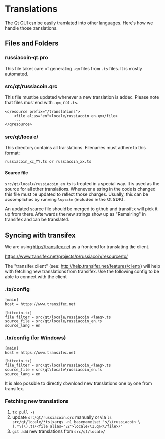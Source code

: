 Translations
============

The Qt GUI can be easily translated into other languages. Here's how we
handle those translations.

Files and Folders
-----------------

### russiacoin-qt.pro

This file takes care of generating `.qm` files from `.ts` files. It is mostly
automated.

### src/qt/russiacoin.qrc

This file must be updated whenever a new translation is added. Please note that
files must end with `.qm`, not `.ts`.

    <qresource prefix="/translations">
        <file alias="en">locale/russiacoin_en.qm</file>
        ...
    </qresource>

### src/qt/locale/

This directory contains all translations. Filenames must adhere to this format:

    russiacoin_xx_YY.ts or russiacoin_xx.ts

#### Source file

`src/qt/locale/russiacoin_en.ts` is treated in a special way. It is used as the
source for all other translations. Whenever a string in the code is changed
this file must be updated to reflect those changes. Usually, this can be
accomplished by running `lupdate` (included in the Qt SDK).

An updated source file should be merged to github and transifex will pick it
up from there. Afterwards the new strings show up as "Remaining" in transifex
and can be translated.

Syncing with transifex
----------------------

We are using http://transifex.net as a frontend for translating the client.

https://www.transifex.net/projects/p/russiacoin/resource/tx/

The "transifex client" (see: http://help.transifex.net/features/client/)
will help with fetching new translations from transifex. Use the following
config to be able to connect with the client.

### .tx/config

    [main]
    host = https://www.transifex.net

    [bitcoin.tx]
    file_filter = src/qt/locale/russiacoin_<lang>.ts
    source_file = src/qt/locale/russiacoin_en.ts
    source_lang = en
    
### .tx/config (for Windows)

    [main]
    host = https://www.transifex.net

    [bitcoin.tx]
    file_filter = src\qt\locale\russiacoin_<lang>.ts
    source_file = src\qt\locale\russiacoin_en.ts
    source_lang = en

It is also possible to directly download new translations one by one from transifex.

### Fetching new translations

1. `tx pull -a`
2. update `src/qt/russiacoin.qrc` manually or via
   `ls src/qt/locale/*ts|xargs -n1 basename|sed 's/\(russiacoin_\(.*\)\).ts/<file alias="\2">locale/\1.qm<\/file>/'`
3. `git add` new translations from `src/qt/locale/`
